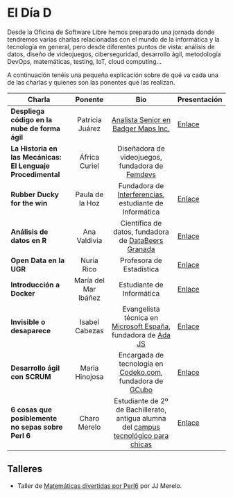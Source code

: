 # El Día D

Desde la Oficina de Software Libre hemos preparado una jornada donde tendremos varias charlas relacionadas con el mundo de la informática y la tecnología en general, pero desde diferentes puntos de vista: análisis de datos, diseño de videojuegos, ciberseguridad, desarrollo ágil, metodología DevOps, matemáticas, testing, IoT, cloud computing...

A continuación tenéis una pequeña explicación sobre de qué va cada una de las charlas y quienes son las ponentes que las realizan.

| Charla       | Ponente        | Bio   | Presentación  |
| -------------|:--------------:|:-----:| ------------- |
|**Despliega código en la nube de forma ágil** | Patricia Juárez | [Analista Senior en Badger Maps Inc.](https://www.badgermapping.com/es/) | [Enlace](https://patrixd.github.io/despliegues-de-calidad/#/) |
|**La Historia en las Mecánicas: El Lenguaje Procedimental** | África Curiel | Diseñadora de videojuegos, fundadora de [Femdevs](https://femdevs.org/) | |
|**Rubber Ducky for the win** | Paula de la Hoz | Fundadora de [ Interferencias](https://interferencias.github.io/), estudiante de Informática | [Enlace](https://github.com/terceranexus6/charlas/blob/master/rubberduckypres.pdf) |
| **Análisis de datos en R** | Ana Valdivia | Científica de datos, fundadora de [DataBeers Granada](http://databeersgrx.com/) | [Enlace](docs/DayD_20170331_SPA.pdf)|
| **Open Data en la UGR** | Nuria Rico | Profesora de Estadística | [Enlace](https://docs.google.com/presentation/d/1JiHdBu6SGReiU5qaBZvZpjEgmO8DYrziRuS_kDiWxco/edit#slide=id.p)|
| **Introducción a Docker** | María del Mar Ibáñez | Estudiante de Informática |[Enlace](https://docs.google.com/presentation/d/1L_3wfxFcdSRW4F78JNplJMdUpBK2knSW0dXb46qmJVE/edit#slide=id.g1d53284be4_0_0) |
| **Invisible o desaparece**| Isabel Cabezas | Evangelista técnica en [Microsoft España](http://microsoft.es), fundadora de [Ada JS](http://ada.barcelonajs.org/) | [Enlace](https://github.com/isabelcabezasm/notwificador/blob/master/Invisible%20o%20desaparece_DiaD.pdf) |
| **Desarrollo ágil con SCRUM** | María Hinojosa | Encargada de tecnología en [Codeko.com](http://codeko.com), fundadora de [GCubo](http://gcubo.org)| [Enlace](http://codeko.com/descargas/Scrum.pdf)|
| **6 cosas que posiblemente no sepas sobre Perl 6**| Charo Merelo | Estudiante de 2º de Bachillerato, antigua alumna del [campus tecnológico para chicas](http://sereingeniera.ugr.es) | [Enlace](http://slides.com/mereloc/deck#/)

## Talleres

* Taller de [Matemáticas divertidas por Perl6](http://jj.github.io/math-is-fun-p6) por JJ Merelo.
